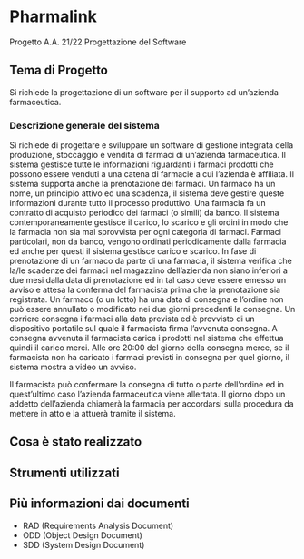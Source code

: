# Pharmalink
Progetto A.A. 21/22 Progettazione del Software
## Tema di Progetto 
Si richiede la progettazione di un software per il supporto ad un’azienda farmaceutica.

### Descrizione generale del sistema
Si richiede di progettare e sviluppare un software di gestione integrata della produzione,
stoccaggio e vendita di farmaci di un’azienda farmaceutica.
Il sistema gestisce tutte le informazioni riguardanti i farmaci prodotti che possono essere venduti a
una catena di farmacie a cui l’azienda è affiliata.  Il sistema supporta anche la prenotazione dei farmaci.
Un farmaco ha un nome, un principio attivo ed una scadenza, il sistema deve gestire queste
informazioni durante tutto il processo produttivo.
Una farmacia fa un contratto di acquisto periodico dei farmaci (o simili) da banco. Il sistema
contemporaneamente gestisce il carico, lo scarico e gli ordini in modo che la farmacia non sia mai
sprovvista per ogni categoria di farmaci.
Farmaci particolari, non da banco, vengono ordinati periodicamente dalla farmacia ed anche per
questi il sistema gestisce carico e scarico.
In fase di prenotazione di un farmaco da parte di una farmacia, il sistema verifica che la/le scadenze
dei farmaci nel magazzino dell’azienda non siano inferiori a due mesi dalla data di prenotazione ed
in tal caso deve essere emesso un avviso e attesa la conferma del farmacista prima che la
prenotazione sia registrata.
Un farmaco (o un lotto) ha una data di consegna e l’ordine non può essere annullato o modificato
nei due giorni precedenti la consegna. Un corriere consegna i farmaci alla data prevista ed è
provvisto di un dispositivo portatile sul quale il farmacista firma l’avvenuta consegna. A consegna
avvenuta il farmacista carica i prodotti nel sistema che effettua quindi il carico merci.
Alle ore 20:00 del giorno della consegna merce, se il farmacista non ha caricato i farmaci previsti in
consegna per quel giorno, il sistema  mostra a video un avviso.

Il farmacista può confermare la  consegna di tutto o parte dell’ordine ed in quest’ultimo caso l’azienda farmaceutica viene allertata.
Il giorno dopo un addetto dell’azienda chiamerà la farmacia per accordarsi sulla procedura da
mettere in atto e la attuerà tramite il sistema.

## Cosa è stato realizzato

## Strumenti utilizzati

## Più informazioni dai documenti
- RAD (Requirements Analysis Document) 
- ODD (Object Design Document)
- SDD (System Design Document)